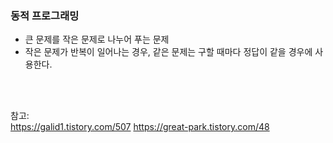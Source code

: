 <h3>동적 프로그래밍</h3>

- 큰 문제를 작은 문제로 나누어 푸는 문제
- 작은 문제가 반복이 일어나는 경우, 같은 문제는 구할 때마다 정답이 같을 경우에 사용한다.

<br />
<br />

참고: 
<br />
https://galid1.tistory.com/507
https://great-park.tistory.com/48

